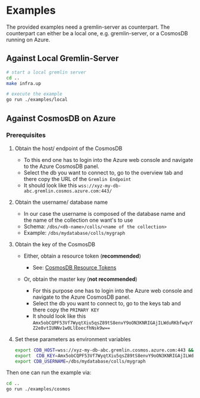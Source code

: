 # Examples

The provided examples need a gremlin-server as counterpart. The counterpart can either be a local one, e.g. gremlin-server, or a CosmosDB running on Azure.

## Against Local Gremlin-Server

```bash
# start a local gremlin server
cd ..
make infra.up

# execute the example
go run ./examples/local
```

## Against CosmosDB on Azure

### Prerequisites

1. Obtain the host/ endpoint of the CosmosDB

   - To this end one has to login into the Azure web console and navigate to the Azure CosmosDB panel.
   - Select the db you want to connect to, go to the overview tab and there copy the URL of the `Gremlin Endpoint`
   - It should look like this `wss://xyz-my-db-abc.gremlin.cosmos.azure.com:443/`

2. Obtain the username/ database name

   - In our case the username is composed of the database name and the name of the collection one want's to use
   - Schema: `/dbs/<db-name>/colls/<name of the collection>`
   - Example: `/dbs/mydatabase/colls/mygraph`

3. Obtain the key of the CosmosDB

   - Either, obtain a resource token (**recommended**)
     - See: [CosmosDB Resource Tokens](https://docs.microsoft.com/en-us/rest/api/cosmos-db/access-control-on-cosmosdb-resources#resource-tokens)
   - Or, obtain the master key (**not recommended**)

     - For this purpose one has to login into the Azure web console and navigate to the Azure CosmosDB panel.
     - Select the db you want to connect to, go to the keys tab and there copy the `PRIMARY KEY`
     - It should look like this `Amx5obCQPF53Vf7WyqtXiu5qsZ89tS8envY9oON3KNRIGAjILWduRKbfwqvYZ2e8vtIUNNv1w0LlEoecfhNsk9w==`

4. Set these parameters as environment variables

   ```bash
   export CDB_HOST=wss://xyz-my-db-abc.gremlin.cosmos.azure.com:443 && \
   export  CDB_KEY=Amx5obCQPF53Vf7WyqtXiu5qsZ89tS8envY9oON3KNRIGAjILWduRKbfwqvYZ2e8vtIUNNv1w0LlEoecfhNsk9w== && \
   export CDB_USERNAME=/dbs/mydatabase/colls/mygraph
   ```

Then one can run the example via:

```bash
cd ..
go run ./examples/cosmos
```

